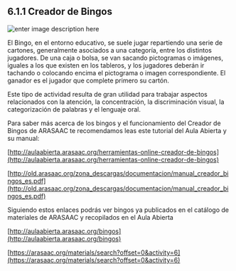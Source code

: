 ## 6.1.1 Creador de Bingos

![enter image description here](https://static.arasaac.org/images/aularagon/Bingo_sinfones_R_pictogramas_ARASAAC_1.jpg)

El Bingo, en el entorno educativo, se suele jugar repartiendo una serie de cartones, generalmente asociados a una categoría, entre los distintos jugadores. De una caja o bolsa, se van sacando pictogramas o imágenes, iguales a los que existen en los tableros, y los jugadores deberán ir tachando o colocando encima el pictograma o imagen correspondiente. El ganador es el jugador que complete primero su cartón.

Este tipo de actividad resulta de gran utilidad para trabajar aspectos relacionados con la atención, la concentración, la discriminación visual, la categorización de palabras y el lenguaje oral.

Para saber más acerca de los bingos y el funcionamiento del Creador de Bingos de ARASAAC te recomendamos leas este tutorial del Aula Abierta y su manual:

[http://aulaabierta.arasaac.org/herramientas-online-creador-de-bingos](http://aulaabierta.arasaac.org/herramientas-online-creador-de-bingos)

[http://old.arasaac.org/zona_descargas/documentacion/manual_creador_bingos_es.pdf](http://old.arasaac.org/zona_descargas/documentacion/manual_creador_bingos_es.pdf)

Siguiendo estos enlaces podrás ver bingos ya publicados en el catálogo de materiales de ARASAAC y recopilados en el Aula Abierta

[http://aulaabierta.arasaac.org/bingos](http://aulaabierta.arasaac.org/bingos)

[https://arasaac.org/materials/search?offset=0&activity=6](https://arasaac.org/materials/search?offset=0&activity=6)
<!--stackedit_data:
eyJoaXN0b3J5IjpbLTE0MDkxMTQxNjAsNzMwOTk4MTE2XX0=
-->